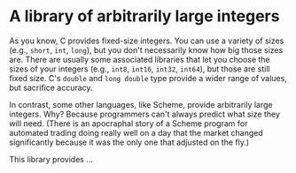 A library of arbitrarily large integers
=======================================

As you know, C provides fixed-size integers.  You can use a variety
of sizes (e.g., `short`, `int`, `long`), but you don't necessarily
know how big those sizes are.  There are usually some associated
libraries that let you choose the sizes of your integers (e.g.,
`int8`, `int16`, `int32`, `int64`), but those are still fixed size.
C's `double` and `long double` type provide a wider range of values,
but sacrifice accuracy.

In contrast, some other languages, like Scheme, provide arbitrarily
large integers.  Why?  Because programmers can't always predict
what size they will need.  (There is an apocraphal story of a Scheme
program for automated trading doing really well on a day that the
market changed significantly because it was the only one that
adjusted on the fly.)

This library provides ...

